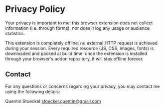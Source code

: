 # Privacy Policy

Your privacy is important to me: this browser extension does not collect information (i.e. through forms), nor does it log any
usage or audience statistics.

This extension is completely offline: no external HTTP request is achieved during your session.
Every required resource (JS, CSS, images, fonts) is downloaded and packed at build time:
once the extension is installed through your browser's addon repository, it will stay offline forever.

## Contact

For any questions or concerns regarding your privacy, you may contact me using the following details:

Quentin Stoeckel
stoeckel.quentin@gmail.com
